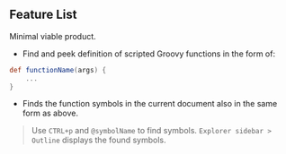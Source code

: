 ## Feature List

Minimal viable product.

* Find and peek definition of scripted Groovy functions in the form of:

```groovy
def functionName(args) {
    ...
}
```

* Finds the function symbols in the current document also in the same form as above.

> Use `CTRL+p` and `@symbolName` to find symbols.
> `Explorer sidebar > Outline` displays the found symbols.
